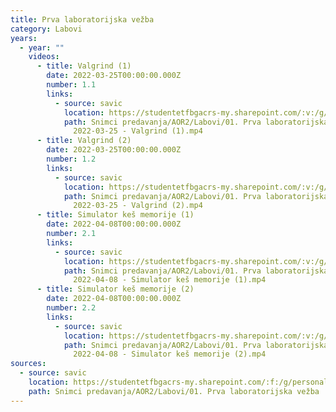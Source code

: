 ```yaml
---
title: Prva laboratorijska vežba
category: Labovi
years:
  - year: ""
    videos:
      - title: Valgrind (1)
        date: 2022-03-25T00:00:00.000Z
        number: 1.1
        links:
          - source: savic
            location: https://studentetfbgacrs-my.sharepoint.com/:v:/g/personal/sa190595d_student_etf_bg_ac_rs/Ea7UrnaVesxGrproZheXBfYBWzjI9n699ReXBH8uOU2UYQ
            path: Snimci predavanja/AOR2/Labovi/01. Prva laboratorijska vežba/01.01 -
              2022-03-25 - Valgrind (1).mp4
      - title: Valgrind (2)
        date: 2022-03-25T00:00:00.000Z
        number: 1.2
        links:
          - source: savic
            location: https://studentetfbgacrs-my.sharepoint.com/:v:/g/personal/sa190595d_student_etf_bg_ac_rs/EbgOGH_y0gpEp_d5I50qXSgBjc9YXxaHU6PdhUyXsaOSvw
            path: Snimci predavanja/AOR2/Labovi/01. Prva laboratorijska vežba/01.02 -
              2022-03-25 - Valgrind (2).mp4
      - title: Simulator keš memorije (1)
        date: 2022-04-08T00:00:00.000Z
        number: 2.1
        links:
          - source: savic
            location: https://studentetfbgacrs-my.sharepoint.com/:v:/g/personal/sa190595d_student_etf_bg_ac_rs/EXf7srYWq6ZFk6qFMqP7QckBb2y_UDNSWZ2oEyIsMvCyWg
            path: Snimci predavanja/AOR2/Labovi/01. Prva laboratorijska vežba/02.01 -
              2022-04-08 - Simulator keš memorije (1).mp4
      - title: Simulator keš memorije (2)
        date: 2022-04-08T00:00:00.000Z
        number: 2.2
        links:
          - source: savic
            location: https://studentetfbgacrs-my.sharepoint.com/:v:/g/personal/sa190595d_student_etf_bg_ac_rs/EXg0lD1f_OJAiJauCHYCkxgBvrYoxYWmDTCXJfh8AfyK8Q
            path: Snimci predavanja/AOR2/Labovi/01. Prva laboratorijska vežba/02.02 -
              2022-04-08 - Simulator keš memorije (2).mp4
sources:
  - source: savic
    location: https://studentetfbgacrs-my.sharepoint.com/:f:/g/personal/sa190595d_student_etf_bg_ac_rs/EhenHceDhEpGkBSekAbZiWABv-VJ39f5iBFMLYK3cEbA2w
    path: Snimci predavanja/AOR2/Labovi/01. Prva laboratorijska vežba
---
```



